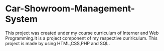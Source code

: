 # Car-Showroom-Management-System
This project was created under my course curriculum of Interner and Web Programming.It is a project component of my respective cuririculum.
This project is made by using HTML,CSS,PHP and SQL.
